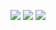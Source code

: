 ![](http://github-profile-summary-cards.vercel.app/api/cards/stats?username=yoon-326&theme=zenburn)
![](http://github-profile-summary-cards.vercel.app/api/cards/repos-per-language?username=yoon-326&theme=zenburn)
![](http://github-profile-summary-cards.vercel.app/api/cards/profile-details?username=yoon-326&theme=zenburn)
